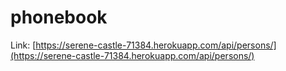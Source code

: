# phonebook

Link: [https://serene-castle-71384.herokuapp.com/api/persons/](https://serene-castle-71384.herokuapp.com/api/persons/)